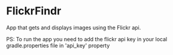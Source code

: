 # FlickrFindr

App that gets and displays images using the Flickr api.

PS: To run the app you need to add the flickr api key in your local gradle.properties file in 'api_key' property
